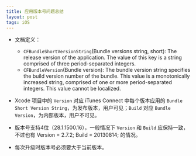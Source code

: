 ```yaml
---
title: 应用版本号问题总结
layout: post
tags: iOS 
---
```


- 文档定义：

    - `CFBundleShortVersionString`(Bundle versions string, short): The release version of the application. The value of this key is a string comprised of three period-separated integers.
    - `CFBundleVersion`(Bundle version): The bundle version string specifies the build version number of the bundle. This value is a monotonically increased string, comprised of one or more period-separated integers. This value cannot be localized. 

- Xcode 项目中的 `Version` 对应 iTunes Connect 中每个版本应用的 `Bundle Short Version String`，为发布版本，用户可见；`Build` 对应 `Bundle Version`，为内部版本，用户不可见。
- 版本号支持4位（28.1.1500.16），一般情况下 `Version` 和 `Build` 应保持一致，不过也有 Version = 2.7.2; Build = 20130814; 的情况。
- 每次升级时版本号必须要大于当前版本。